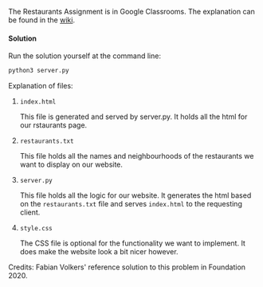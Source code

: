 The Restaurants Assignment is in Google Classrooms. The explanation can be found in the [wiki](/wiki/Challenges/Restaurants-txt).

#### Solution 

Run the solution yourself at the command line: 

```bash
python3 server.py
```

Explanation of files: 

1. `index.html`
   
    This file is generated and served by server.py. It holds all the html for our rstaurants page.

1. `restaurants.txt`

    This file holds all the names and neighbourhoods of the restaurants we want to display on our website.

1. `server.py`

    This file holds all the logic for our website. It generates the html based on the `restaurants.txt` file and serves `index.html` to the requesting client.

1. `style.css`
   
   The CSS file is optional for the functionality we want to implement. It does make the website look a bit nicer however.

Credits: Fabian Volkers' reference solution to this problem in Foundation 2020. 


